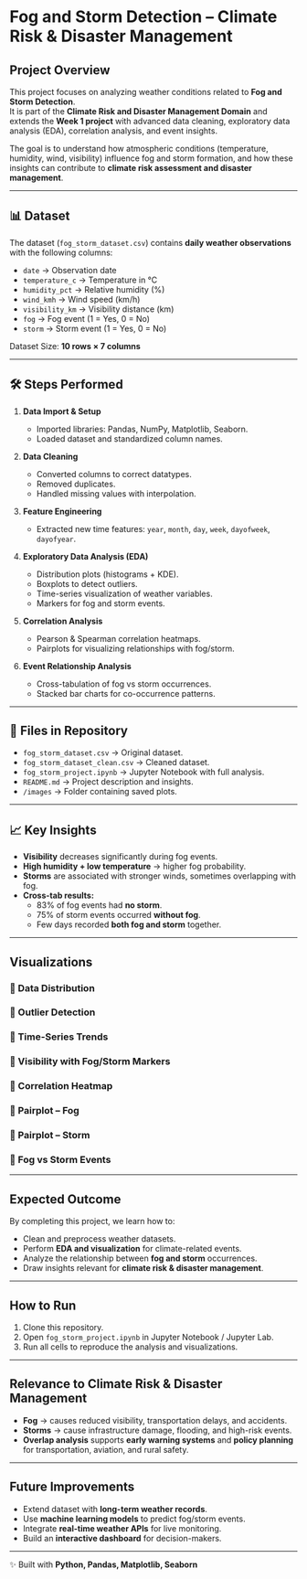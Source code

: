 # Fog and Storm Detection – Climate Risk & Disaster Management  

##  Project Overview  
This project focuses on analyzing weather conditions related to **Fog and Storm Detection**.  
It is part of the **Climate Risk and Disaster Management Domain** and extends the **Week 1 project** with advanced data cleaning, exploratory data analysis (EDA), correlation analysis, and event insights.  

The goal is to understand how atmospheric conditions (temperature, humidity, wind, visibility) influence fog and storm formation, and how these insights can contribute to **climate risk assessment and disaster management**.  

---

## 📊 Dataset  
The dataset (`fog_storm_dataset.csv`) contains **daily weather observations** with the following columns:  

- `date` → Observation date  
- `temperature_c` → Temperature in °C  
- `humidity_pct` → Relative humidity (%)  
- `wind_kmh` → Wind speed (km/h)  
- `visibility_km` → Visibility distance (km)  
- `fog` → Fog event (1 = Yes, 0 = No)  
- `storm` → Storm event (1 = Yes, 0 = No)  

 Dataset Size: **10 rows × 7 columns**  

---

## 🛠 Steps Performed  

1. **Data Import & Setup**  
   - Imported libraries: Pandas, NumPy, Matplotlib, Seaborn.  
   - Loaded dataset and standardized column names.  

2. **Data Cleaning**  
   - Converted columns to correct datatypes.  
   - Removed duplicates.  
   - Handled missing values with interpolation.  

3. **Feature Engineering**  
   - Extracted new time features: `year`, `month`, `day`, `week`, `dayofweek`, `dayofyear`.  

4. **Exploratory Data Analysis (EDA)**  
   - Distribution plots (histograms + KDE).  
   - Boxplots to detect outliers.  
   - Time-series visualization of weather variables.  
   - Markers for fog and storm events.  

5. **Correlation Analysis**  
   - Pearson & Spearman correlation heatmaps.  
   - Pairplots for visualizing relationships with fog/storm.  

6. **Event Relationship Analysis**  
   - Cross-tabulation of fog vs storm occurrences.  
   - Stacked bar charts for co-occurrence patterns.  

---

## 📂 Files in Repository  
- `fog_storm_dataset.csv` → Original dataset.  
- `fog_storm_dataset_clean.csv` → Cleaned dataset.  
- `fog_storm_project.ipynb` → Jupyter Notebook with full analysis.  
- `README.md` → Project description and insights.  
- `/images` → Folder containing saved plots.  

---

## 📈 Key Insights  

- **Visibility** decreases significantly during fog events.  
- **High humidity + low temperature** → higher fog probability.  
- **Storms** are associated with stronger winds, sometimes overlapping with fog.  
- **Cross-tab results:**  
  - 83% of fog events had **no storm**.  
  - 75% of storm events occurred **without fog**.  
  - Few days recorded **both fog and storm** together.  

---

## Visualizations  

### 🔹 Data Distribution  
 

### 🔹 Outlier Detection  


### 🔹 Time-Series Trends  


### 🔹 Visibility with Fog/Storm Markers  


### 🔹 Correlation Heatmap  


### 🔹 Pairplot – Fog  


### 🔹 Pairplot – Storm  


### 🔹 Fog vs Storm Events  

---

##  Expected Outcome  
By completing this project, we learn how to:  
- Clean and preprocess weather datasets.  
- Perform **EDA and visualization** for climate-related events.  
- Analyze the relationship between **fog and storm** occurrences.  
- Draw insights relevant for **climate risk & disaster management**.  

---

##  How to Run  
1. Clone this repository.  
2. Open `fog_storm_project.ipynb` in Jupyter Notebook / Jupyter Lab.  
3. Run all cells to reproduce the analysis and visualizations.  

---

##  Relevance to Climate Risk & Disaster Management  
- **Fog** → causes reduced visibility, transportation delays, and accidents.  
- **Storms** → cause infrastructure damage, flooding, and high-risk events.  
- **Overlap analysis** supports **early warning systems** and **policy planning** for transportation, aviation, and rural safety.  

---

##  Future Improvements  
- Extend dataset with **long-term weather records**.  
- Use **machine learning models** to predict fog/storm events.  
- Integrate **real-time weather APIs** for live monitoring.  
- Build an **interactive dashboard** for decision-makers.  

---

✨ Built with **Python, Pandas, Matplotlib, Seaborn**  

